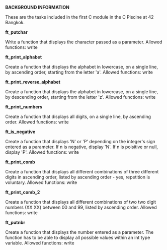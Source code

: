 **BACKGROUND INFORMATION**

These are the tasks included in the first C module in the C Piscine at 42 Bangkok.

**ft_putchar**

Write a function that displays the character passed as a parameter.
Allowed functions: write

**ft_print_alphabet**

Create a function that displays the alphabet in lowercase, on a single line, by ascending order, starting from the letter 'a'.
Allowed functions: write

**ft_print_reverse_alphabet**

Create a function that displays the alphabet in lowercase, on a single line, by descending order, starting from the letter 'z'.
Allowed functions: write

**ft_print_numbers**

Create a function that displays all digits, on a single line, by ascending order.
Allowed functions: write

**ft_is_negative**

Create a function that displays 'N' or 'P' depending on the integer's sign entered as a parameter. If n is negative, display 'N'. If n is poisitive or null, display 'P'.
Allowed functions: write

**ft_print_comb**

Create a function that displays all different combinations of three different digits in ascending order, listed by ascending order - yes, repetition is voluntary.
Allowed functions: write

**ft_print_comb_2**

Create a function that displays all different combinations of two two digit numbers (XX XX) between 00 and 99, listed by ascending order.
Allowed functions: write

**ft_putnbr**

Create a function that displays the number entered as a parameter. The function has to be able to display all possible values within an int type variable.
Allowed functions: write
